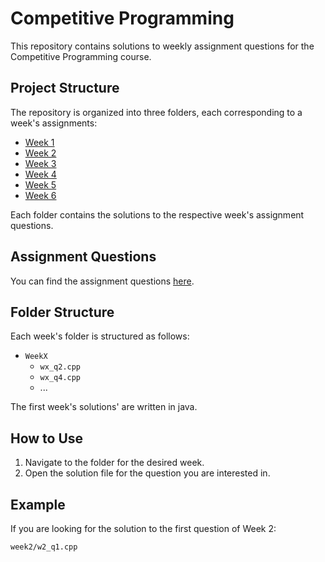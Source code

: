 # Competitive Programming

This repository contains solutions to weekly assignment questions for the Competitive Programming course.

## Project Structure

The repository is organized into three folders, each corresponding to a week's assignments:

- [Week 1](./week1)
- [Week 2](./week2)
- [Week 3](./week3)
- [Week 4](./week4)
- [Week 5](./week5)
- [Week 6](./week6)

Each folder contains the solutions to the respective week's assignment questions.

## Assignment Questions

You can find the assignment questions [here](https://github.com/sakshamrathi21/SOC-Conquering_Competitive_Programming).

## Folder Structure

Each week's folder is structured as follows:

- `WeekX`
  - `wx_q2.cpp`
  - `wx_q4.cpp`
  - ...

The first week's solutions' are written in java.

## How to Use

1. Navigate to the folder for the desired week.
2. Open the solution file for the question you are interested in.

## Example

If you are looking for the solution to the first question of Week 2:

```plaintext
week2/w2_q1.cpp
